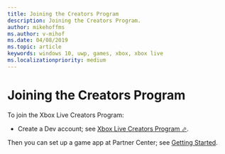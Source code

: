 ```yaml
---
title: Joining the Creators Program
description: Joining the Creators Program.
author: mikehoffms
ms.author: v-mihof
ms.date: 04/08/2019
ms.topic: article
keywords: windows 10, uwp, games, xbox, xbox live
ms.localizationpriority: medium
---
```


# Joining the Creators Program

To join the Xbox Live Creators Program:

* Create a Dev account; see <a href="https://www.xbox.com/en-US/developers/creators-program" target="_blank">Xbox Live Creators Program &#11008;</a>.

Then you can set up a game app at Partner Center; see [Getting Started](../get-started/index.md).
